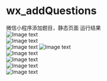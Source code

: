 # wx_addQuestions
微信小程序添加题目，静态页面
运行结果  
![Image text](https://github.com/Carloin/wx_addQuestions/blob/master/runimages/1enter.jpg)  
![Image text](https://github.com/Carloin/wx_addQuestions/blob/master/runimages/2firsteffect.jpg)     
![Image text](https://github.com/Carloin/wx_addQuestions/blob/master/runimages/3.jpg) 
![Image text](https://github.com/Carloin/wx_addQuestions/blob/master/runimages/3.1.jpg)   
![Image text](https://github.com/Carloin/wx_addQuestions/blob/master/runimages/4.1.jpg)    
![Image text](https://github.com/Carloin/wx_addQuestions/blob/master/runimages/4.2.jpg)     
![Image text](https://github.com/Carloin/wx_addQuestions/blob/master/runimages/4.3.jpg)  
![Image text](https://github.com/Carloin/wx_addQuestions/blob/master/runimages/5.jpg)

